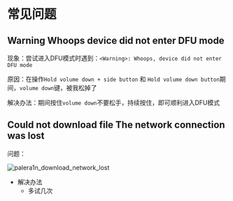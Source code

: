 # 常见问题

## Warning Whoops device did not enter DFU mode

现象：尝试进入DFU模式时遇到：`<Warning>: Whoops, device did not enter DFU mode`

原因：在操作`Hold volume down + side button` 和 `Hold volume down button`期间，`volume down`键，被我松掉了

解决办法：期间按住`volume down`不要松手，持续按住，即可顺利进入DFU模式

## Could not download file The network connection was lost

问题：

![palera1n_download_network_lost](../../../assets/img/palera1n_download_network_lost.png)

* 解决办法
  * 多试几次
